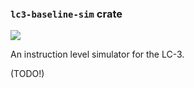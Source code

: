 ### `lc3-baseline-sim` crate

[![](https://github.com/ut-utp/prototype/workflows/baseline-sim/badge.svg)](https://github.com/ut-utp/prototype/actions)

An instruction level simulator for the LC-3.

(TODO!)

